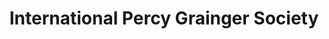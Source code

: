 ---
layout: repo
title: "International Percy Grainger Society"
id: 23554
permalink: repos/23554/
---